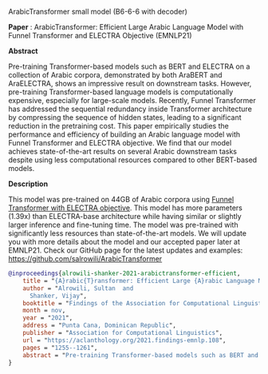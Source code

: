 ArabicTransformer small model (B6-6-6 with decoder)

<b>Paper</b> : ArabicTransformer: Efficient Large Arabic Language Model with Funnel Transformer and ELECTRA Objective (EMNLP21)

<b>Abstract</b>

Pre-training Transformer-based models such as BERT and ELECTRA on a collection of Arabic corpora, demonstrated by both AraBERT and AraELECTRA, shows an impressive result on downstream tasks. However, pre-training Transformer-based language models is computationally expensive, especially for large-scale models. Recently, Funnel Transformer has addressed the sequential redundancy inside Transformer architecture by compressing the sequence of hidden states, leading to a significant reduction in the pretraining cost. This paper empirically studies the performance and efficiency of building an Arabic language model with Funnel Transformer and ELECTRA objective. We find that our model achieves state-of-the-art results on several Arabic downstream tasks despite using less computational resources compared to other BERT-based models.

<b>Description</b> 

This model was pre-trained on 44GB of Arabic corpora using [Funnel Transformer with ELECTRA objective](https://arxiv.org/abs/2006.03236). This model has more parameters (1.39x) than ELECTRA-base architecture while having similar or slightly larger inference and fine-tuning time. The model was pre-trained with significantly less resources than state-of-the-art models. We will update you with more details about the model and our accepted paper later at EMNLP21. Check our GitHub page for the latest updates and examples: https://github.com/salrowili/ArabicTransformer

```bibtex
@inproceedings{alrowili-shanker-2021-arabictransformer-efficient,
    title = "{A}rabic{T}ransformer: Efficient Large {A}rabic Language Model with Funnel Transformer and {ELECTRA} Objective",
    author = "Alrowili, Sultan  and
      Shanker, Vijay",
    booktitle = "Findings of the Association for Computational Linguistics: EMNLP 2021",
    month = nov,
    year = "2021",
    address = "Punta Cana, Dominican Republic",
    publisher = "Association for Computational Linguistics",
    url = "https://aclanthology.org/2021.findings-emnlp.108",
    pages = "1255--1261",
    abstract = "Pre-training Transformer-based models such as BERT and ELECTRA on a collection of Arabic corpora, demonstrated by both AraBERT and AraELECTRA, shows an impressive result on downstream tasks. However, pre-training Transformer-based language models is computationally expensive, especially for large-scale models. Recently, Funnel Transformer has addressed the sequential redundancy inside Transformer architecture by compressing the sequence of hidden states, leading to a significant reduction in the pre-training cost. This paper empirically studies the performance and efficiency of building an Arabic language model with Funnel Transformer and ELECTRA objective. We find that our model achieves state-of-the-art results on several Arabic downstream tasks despite using less computational resources compared to other BERT-based models.",
}
```